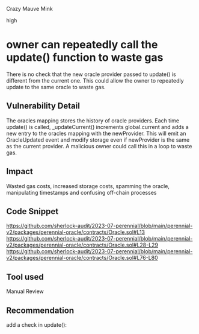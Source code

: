 Crazy Mauve Mink

high

# owner can repeatedly call the update() function to waste gas
There is no check that the new oracle provider passed to update() is different from the current one. This could allow the owner to repeatedly update to the same oracle to waste gas. 
## Vulnerability Detail
The oracles mapping stores the history of oracle providers. Each time update() is called, _updateCurrent() increments global.current and adds a new entry to the oracles mapping with the newProvider.
This will emit an OracleUpdated event and modify storage even if newProvider is the same as the current provider.
A malicious owner could call this in a loop to waste gas.

## Impact
Wasted gas costs, increased storage costs, spamming the oracle, manipulating timestamps and confusing off-chain processes
## Code Snippet
https://github.com/sherlock-audit/2023-07-perennial/blob/main/perennial-v2/packages/perennial-oracle/contracts/Oracle.sol#L13
https://github.com/sherlock-audit/2023-07-perennial/blob/main/perennial-v2/packages/perennial-oracle/contracts/Oracle.sol#L28-L29
https://github.com/sherlock-audit/2023-07-perennial/blob/main/perennial-v2/packages/perennial-oracle/contracts/Oracle.sol#L76-L80
## Tool used

Manual Review

## Recommendation
add a check in update():